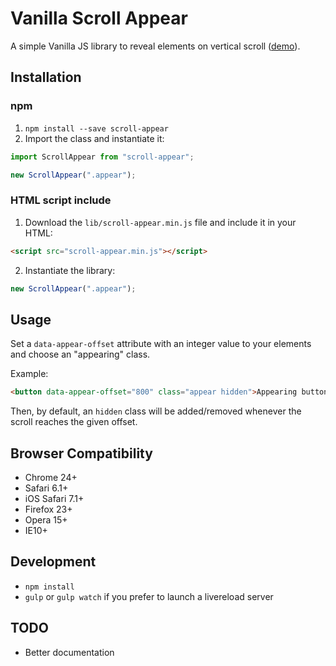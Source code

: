 # Vanilla Scroll Appear

A simple Vanilla JS library to reveal elements on vertical scroll ([demo](https://www.spharian.be/lab/scroll-appear)).

## Installation

### npm

1. `npm install --save scroll-appear`
2. Import the class and instantiate it:
```jsx
import ScrollAppear from "scroll-appear";

new ScrollAppear(".appear");
```

### HTML script include
1. Download the `lib/scroll-appear.min.js` file and include it in your HTML:
```html
<script src="scroll-appear.min.js"></script>
```

2. Instantiate the library:
```js
new ScrollAppear(".appear");
```

## Usage

Set a `data-appear-offset` attribute with an integer value to your elements and choose an "appearing" class.

Example:
```html
<button data-appear-offset="800" class="appear hidden">Appearing button</button>
```

Then, by default, an `hidden` class will be added/removed whenever the scroll reaches the given offset.

## Browser Compatibility
- Chrome 24+
- Safari 6.1+
- iOS Safari 7.1+
- Firefox 23+
- Opera 15+
- IE10+

## Development
- `npm install`
- `gulp` or `gulp watch` if you prefer to launch a livereload server

## TODO
- Better documentation
